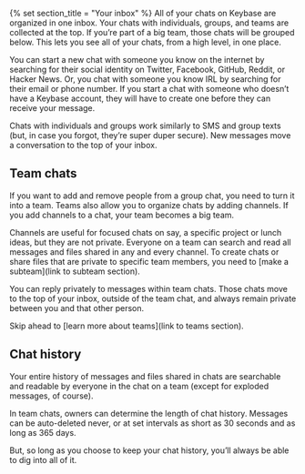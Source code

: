 {% set section_title = "Your inbox" %}
All of your chats on Keybase are organized in one inbox. Your chats with individuals, groups, and teams are collected at the top. If you’re part of a big team, those chats will be grouped below. This lets you see all of your chats, from a high level, in one place.

You can start a new chat with someone you know on the internet by searching for their social identity on Twitter, Facebook, GitHub, Reddit, or Hacker News. Or, you chat with someone you know IRL by searching for their email or phone number. If you start a chat with someone who doesn’t have a Keybase account, they will have to create one before they can receive your message.

Chats with individuals and groups work similarly to SMS and group texts (but, in case you forgot, they’re super duper secure). New messages move a conversation to the top of your inbox.   

## Team chats
If you want to add and remove people from a group chat, you need to turn it into a team. Teams also allow you to organize chats by adding channels. If you add channels to a chat, your team becomes a big team.

Channels are useful for focused chats on say, a specific project or lunch ideas, but they are not private. Everyone on a team can search and read all messages and files shared in any and every channel. To create chats or share files that are private to specific team members, you need to [make a subteam](link to subteam section). 

You can reply privately to messages within team chats. Those chats move to the top of your inbox, outside of the team chat, and always remain private between you and that other person.

Skip ahead to [learn more about teams](link to teams section).
 
## Chat history
Your entire history of messages and files shared in chats are searchable and readable by everyone in the chat on a team (except for exploded messages, of course). 
 
In team chats, owners can determine the length of chat history. Messages can be auto-deleted never, or at set intervals as short as 30 seconds and as long as 365 days. 
 
But, so long as you choose to keep your chat history, you’ll always be able to dig into all of it. 

